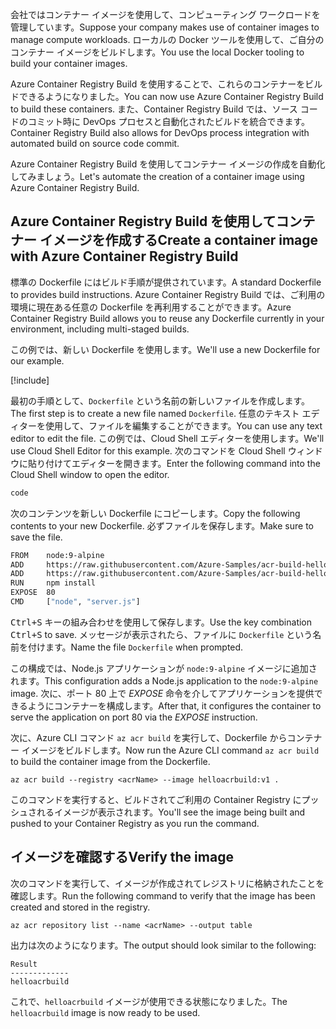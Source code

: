 <span data-ttu-id="4cc69-101">会社ではコンテナー イメージを使用して、コンピューティング ワークロードを管理しています。</span><span class="sxs-lookup"><span data-stu-id="4cc69-101">Suppose your company makes use of container images to manage compute workloads.</span></span> <span data-ttu-id="4cc69-102">ローカルの Docker ツールを使用して、ご自分のコンテナー イメージをビルドします。</span><span class="sxs-lookup"><span data-stu-id="4cc69-102">You use the local Docker tooling to build your container images.</span></span>

<span data-ttu-id="4cc69-103">Azure Container Registry Build を使用することで、これらのコンテナーをビルドできるようになりました。</span><span class="sxs-lookup"><span data-stu-id="4cc69-103">You can now use Azure Container Registry Build to build these containers.</span></span> <span data-ttu-id="4cc69-104">また、Container Registry Build では、ソース コードのコミット時に DevOps プロセスと自動化されたビルドを統合できます。</span><span class="sxs-lookup"><span data-stu-id="4cc69-104">Container Registry Build also allows for DevOps process integration with automated build on source code commit.</span></span>

<span data-ttu-id="4cc69-105">Azure Container Registry Build を使用してコンテナー イメージの作成を自動化してみましょう。</span><span class="sxs-lookup"><span data-stu-id="4cc69-105">Let's automate the creation of a container image using Azure Container Registry Build.</span></span>

## <a name="create-a-container-image-with-azure-container-registry-build"></a><span data-ttu-id="4cc69-106">Azure Container Registry Build を使用してコンテナー イメージを作成する</span><span class="sxs-lookup"><span data-stu-id="4cc69-106">Create a container image with Azure Container Registry Build</span></span>

<span data-ttu-id="4cc69-107">標準の Dockerfile にはビルド手順が提供されています。</span><span class="sxs-lookup"><span data-stu-id="4cc69-107">A standard Dockerfile to provides build instructions.</span></span> <span data-ttu-id="4cc69-108">Azure Container Registry Build では、ご利用の環境に現在ある任意の Dockerfile を再利用することができます。</span><span class="sxs-lookup"><span data-stu-id="4cc69-108">Azure Container Registry Build allows you to reuse any Dockerfile currently in your environment, including multi-staged builds.</span></span>

<span data-ttu-id="4cc69-109">この例では、新しい Dockerfile を使用します。</span><span class="sxs-lookup"><span data-stu-id="4cc69-109">We'll use a new Dockerfile for our example.</span></span> 

<!-- Activate the sandbox -->
[!include[](../../../includes/azure-sandbox-activate.md)]

<span data-ttu-id="4cc69-110">最初の手順として、`Dockerfile` という名前の新しいファイルを作成します。</span><span class="sxs-lookup"><span data-stu-id="4cc69-110">The first step is to create a new file named `Dockerfile`.</span></span> <span data-ttu-id="4cc69-111">任意のテキスト エディターを使用して、ファイルを編集することができます。</span><span class="sxs-lookup"><span data-stu-id="4cc69-111">You can use any text editor to edit the file.</span></span> <span data-ttu-id="4cc69-112">この例では、Cloud Shell エディターを使用します。</span><span class="sxs-lookup"><span data-stu-id="4cc69-112">We'll use Cloud Shell Editor for this example.</span></span> <span data-ttu-id="4cc69-113">次のコマンドを Cloud Shell ウィンドウに貼り付けてエディターを開きます。</span><span class="sxs-lookup"><span data-stu-id="4cc69-113">Enter the following command into the Cloud Shell window to open the editor.</span></span>

```bash
code
```

<span data-ttu-id="4cc69-114">次のコンテンツを新しい Dockerfile にコピーします。</span><span class="sxs-lookup"><span data-stu-id="4cc69-114">Copy the following contents to your new Dockerfile.</span></span> <span data-ttu-id="4cc69-115">必ずファイルを保存します。</span><span class="sxs-lookup"><span data-stu-id="4cc69-115">Make sure to save the file.</span></span> 

```bash
FROM    node:9-alpine
ADD     https://raw.githubusercontent.com/Azure-Samples/acr-build-helloworld-node/master/package.json /
ADD     https://raw.githubusercontent.com/Azure-Samples/acr-build-helloworld-node/master/server.js /
RUN     npm install
EXPOSE  80
CMD     ["node", "server.js"]
```

<span data-ttu-id="4cc69-116"><kbd>Ctrl+S</kbd> キーの組み合わせを使用して保存します。</span><span class="sxs-lookup"><span data-stu-id="4cc69-116">Use the key combination <kbd>Ctrl+S</kbd> to save.</span></span> <span data-ttu-id="4cc69-117">メッセージが表示されたら、ファイルに `Dockerfile` という名前を付けます。</span><span class="sxs-lookup"><span data-stu-id="4cc69-117">Name the file `Dockerfile` when prompted.</span></span>

<span data-ttu-id="4cc69-118">この構成では、Node.js アプリケーションが `node:9-alpine` イメージに追加されます。</span><span class="sxs-lookup"><span data-stu-id="4cc69-118">This configuration adds a Node.js application to the `node:9-alpine` image.</span></span> <span data-ttu-id="4cc69-119">次に、ポート 80 上で *EXPOSE* 命令を介してアプリケーションを提供できるようにコンテナーを構成します。</span><span class="sxs-lookup"><span data-stu-id="4cc69-119">After that, it configures the container to serve the application on port 80 via the *EXPOSE* instruction.</span></span>

<span data-ttu-id="4cc69-120">次に、Azure CLI コマンド `az acr build` を実行して、Dockerfile からコンテナー イメージをビルドします。</span><span class="sxs-lookup"><span data-stu-id="4cc69-120">Now run the Azure CLI command `az acr build` to build the container image from the Dockerfile.</span></span>

```azurecli
az acr build --registry <acrName> --image helloacrbuild:v1 .
```

<span data-ttu-id="4cc69-121">このコマンドを実行すると、ビルドされてご利用の Container Registry にプッシュされるイメージが表示されます。</span><span class="sxs-lookup"><span data-stu-id="4cc69-121">You'll see the image being built and pushed to your Container Registry as you run the command.</span></span>

## <a name="verify-the-image"></a><span data-ttu-id="4cc69-122">イメージを確認する</span><span class="sxs-lookup"><span data-stu-id="4cc69-122">Verify the image</span></span>

<span data-ttu-id="4cc69-123">次のコマンドを実行して、イメージが作成されてレジストリに格納されたことを確認します。</span><span class="sxs-lookup"><span data-stu-id="4cc69-123">Run the following command to verify that the image has been created and stored in the registry.</span></span>

```azurecli
az acr repository list --name <acrName> --output table
```

<span data-ttu-id="4cc69-124">出力は次のようになります。</span><span class="sxs-lookup"><span data-stu-id="4cc69-124">The output should look similar to the following:</span></span>

```console
Result
-------------
helloacrbuild
```

<span data-ttu-id="4cc69-125">これで、`helloacrbuild` イメージが使用できる状態になりました。</span><span class="sxs-lookup"><span data-stu-id="4cc69-125">The `helloacrbuild` image is now ready to be used.</span></span>
